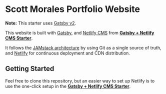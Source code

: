 # Scott Morales Portfolio Website

**Note:** This starter uses [Gatsby v2](https://www.gatsbyjs.org/blog/2018-09-17-gatsby-v2/).

This website is built with [Gatsby](https://www.gatsbyjs.org/), and [Netlify CMS](https://www.netlifycms.org) from **[Gatsby + Netlify CMS Starter](https://github.com/netlify-templates/gatsby-starter-netlify-cms)**.

It follows the [JAMstack architecture](https://jamstack.org) by using Git as a single source of truth, and [Netlify](https://www.netlify.com) for continuous deployment and CDN distribution.

## Getting Started

Feel free to clone this repository, but an easier way to set up Netlify is to use the one-click setup in the **[Gatsby + Netlify CMS Starter](https://github.com/netlify-templates/gatsby-starter-netlify-cms)**.